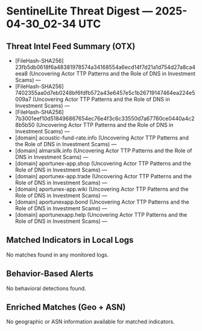 # SentinelLite Threat Digest — 2025-04-30_02-34 UTC

## Threat Intel Feed Summary (OTX)
- [FileHash-SHA256] 23fb5db0618f6a48381978574a34168554a6ecd14f7d21a1d754d27a8ca4eea8 (Uncovering Actor TTP Patterns and the Role of DNS in Investment Scams) — 
- [FileHash-SHA256] 7402355aa0d7eb0248bf6fdfb572a43e6457e5c1b26719147464ea224e5009a7 (Uncovering Actor TTP Patterns and the Role of DNS in Investment Scams) — 
- [FileHash-SHA256] 7b3001eef10d518496867654ec76e4f3c6c33550d7a67780ce0440a4c28b5b50 (Uncovering Actor TTP Patterns and the Role of DNS in Investment Scams) — 
- [domain] acoustic-fund-rate.info (Uncovering Actor TTP Patterns and the Role of DNS in Investment Scams) — 
- [domain] almarsilk.info (Uncovering Actor TTP Patterns and the Role of DNS in Investment Scams) — 
- [domain] aportunex-app.shop (Uncovering Actor TTP Patterns and the Role of DNS in Investment Scams) — 
- [domain] aportunex-app.trade (Uncovering Actor TTP Patterns and the Role of DNS in Investment Scams) — 
- [domain] aportunex-app.wiki (Uncovering Actor TTP Patterns and the Role of DNS in Investment Scams) — 
- [domain] aportunexapp.bond (Uncovering Actor TTP Patterns and the Role of DNS in Investment Scams) — 
- [domain] aportunexapp.help (Uncovering Actor TTP Patterns and the Role of DNS in Investment Scams) — 

## Matched Indicators in Local Logs
No matches found in any monitored logs.


## Behavior-Based Alerts
No behavioral detections found.

## Enriched Matches (Geo + ASN)
No geographic or ASN information available for matched indicators.
